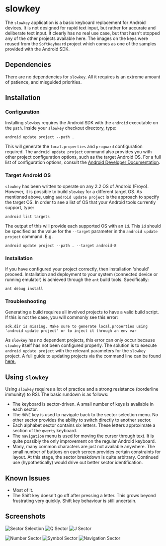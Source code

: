 slowkey
=======

The `slowkey` application is a basic keyboard replacement for Android devices. It is not designed for rapid text input, but rather for accurate and deliberate text input. It clearly has no real use case, but that hasn't stopped any of the other projects available here. The images on the keys were reused from the `SoftKeyboard` project which comes as one of the samples provided with the Android SDK. 


Dependencies
------------

There are no dependencies for `slowkey`. All it requires is an extreme amount of patience, and misguided priorities.

Installation
------------

### Configuration
Installing `slowkey` requires the Android SDK with the `android` executable on the `path`. Inside your `slowkey` checkout directory, type: 

    android update project --path . 

This will generate the `local.properties` and `proguard` configuration required. The `android update project` command also provides you with other project configuration options, such as the target Android OS. For a full list of configuration options, consult the [Android Developer Documentation](http://developer.android.com/tools/projects/projects-cmdline.html#UpdatingAProject). 

### Target Android OS

`slowkey` has been written to operate on any 2.2 OS of Android (Froyo). However, it is possible to build `slowkey` for a different target OS. As mentioned above, using `android update project` is the approach to specify the target OS. In order to see a list of OS that your Android tools currently support, type: 

    android list targets

The output of this will provide each supported OS with an `id`. This `id` should be specified as the value for the `--target` parameter in the `android update project` command. E.g.

    android update project --path . --target android-8


### Installation

If you have configured your project correctly, then installation 'should' proceed. Installation and deployment to your system (connected device or running emulator) is achieved through the `ant` build tools. Specifically: 

    ant debug install

### Troubleshooting

Generating a build requires all involved projects to have a valid build script. If this is not the case, you will commonly see this error:

    sdk.dir is missing. Make sure to generate local.properties using 'android update project' or to inject it through an env var

As `slowkey` has no dependent projects, this error can only occur because `slowkey` itself has not been configured properly. The solution is to execute `android update project` with the relevant parameters for the `slowkey` project. A full guide to updating projects via the command line can be found [here.](http://developer.android.com/tools/projects/projects-cmdline.html#UpdatingAProject)

Using `slowkey`
---------------

Using `slowkey` requires a lot of practice and a strong resistance (borderline immunity) to RSI. The basic rundown is as follows:

* The keyboard is sector-driven. A small number of keys is available in each sector.
* The `MOVE` key is used to navigate back to the sector selection menu. No other sector provides the ability to switch directly to another sector.
* Each alphabet sector contains six letters. These letters approximate a section of the `qwerty` keyboard.
* The `navigation` menu is used for moving the cursor through text. It is quite possibly the only improvement on the regular Android keyboard.
* Many, many common characters are just not available anywhere. The small number of buttons on each screen provides certain constraints for layout. At this stage, the sector breakdown is quite arbitrary. Continued use (hypothetically) would drive out better sector identification.

Known Issues
------------

* Most of it.
* The Shift key doesn't go off after pressing a letter. This grows beyond frustrating very quickly. Shift key behaviour is still uncertain.

Screenshots
-----------

![Sector Selection](https://github.com/disquieting-silence/slowkey/raw/master/screenshots/main_small.png) ![Q Sector](https://github.com/disquieting-silence/slowkey/raw/master/screenshots/qrow_small.png) ![J Sector](https://github.com/disquieting-silence/slowkey/raw/master/screenshots/jrow_small.png)

![Number Sector](https://github.com/disquieting-silence/slowkey/raw/master/screenshots/number_small.png) ![Symbol Sector](https://github.com/disquieting-silence/slowkey/raw/master/screenshots/symbol_small.png) ![Navigation Sector](https://github.com/disquieting-silence/slowkey/raw/master/screenshots/navigation_small.png)
